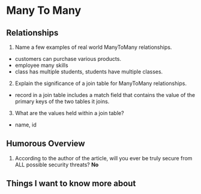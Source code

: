 # Many To Many


## Relationships

1. Name a few examples of real world ManyToMany relationships.
- customers can purchase various products.
- employee many skills
- class has multiple students, students have multiple classes.

2. Explain the significance of a join table for ManyToMany relationships.
- record in a join table includes a match field that contains the value of the primary keys of the two tables it joins.

3. What are the values held within a join table?
- name, id 

## Humorous Overview

1. According to the author of the article, will you ever be truly secure from ALL possible security threats?
**No**





## Things I want to know more about